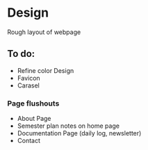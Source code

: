 # Design
Rough layout of webpage
## To do:
* Refine color Design
* Favicon
* Carasel
### Page flushouts
* About Page
* Semester plan notes on home page
* Documentation Page (daily log, newsletter)
* Contact
